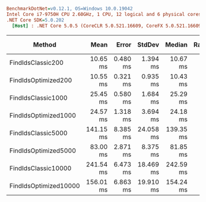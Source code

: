 ﻿``` ini

BenchmarkDotNet=v0.12.1, OS=Windows 10.0.19042
Intel Core i7-9750H CPU 2.60GHz, 1 CPU, 12 logical and 6 physical cores
.NET Core SDK=5.0.202
  [Host] : .NET Core 5.0.5 (CoreCLR 5.0.521.16609, CoreFX 5.0.521.16609), X64

```

|                Method |      Mean |    Error |    StdDev |    Median | Rank |     Gen 0 |    Gen 1 | Gen 2 |   Allocated |
|---------------------- |----------:|---------:|----------:|----------:|-----:|----------:|---------:|------:|------------:|
|     FindIdsClassic200 |  10.65 ms | 0.480 ms |  1.394 ms |  10.67 ms |    1 |         - |        - |     - |    322.7 KB |
|   FindIdsOptimized200 |  10.55 ms | 0.321 ms |  0.935 ms |  10.43 ms |    1 |   46.8750 |        - |     - |   338.72 KB |
|    FindIdsClassic1000 |  25.45 ms | 0.580 ms |  1.684 ms |  25.29 ms |    3 |  218.7500 |  62.5000 |     - |  1372.31 KB |
|  FindIdsOptimized1000 |  24.57 ms | 1.318 ms |  3.694 ms |  24.18 ms |    2 |  250.0000 |  93.7500 |     - |  1531.93 KB |
|    FindIdsClassic5000 | 141.15 ms | 8.385 ms | 24.058 ms | 139.35 ms |    5 | 1000.0000 | 500.0000 |     - |   6877.5 KB |
|  FindIdsOptimized5000 |  83.00 ms | 2.871 ms |  8.375 ms |  81.85 ms |    4 | 1142.8571 | 571.4286 |     - |  7369.99 KB |
|   FindIdsClassic10000 | 241.54 ms | 6.473 ms | 18.469 ms | 242.59 ms |    7 | 2000.0000 | 666.6667 |     - | 13674.21 KB |
| FindIdsOptimized10000 | 156.01 ms | 6.863 ms | 19.910 ms | 154.24 ms |    6 | 2250.0000 | 750.0000 |     - | 14622.44 KB |
